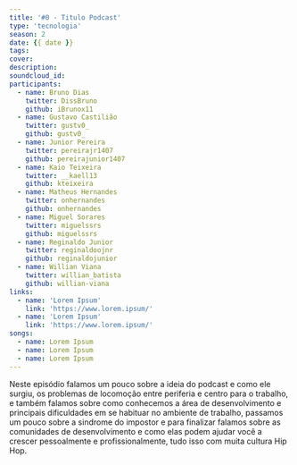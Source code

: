 ```yaml
---
title: '#0 - Titulo Podcast'
type: 'tecnologia'
season: 2
date: {{ date }}
tags:
cover: 
description: 
soundcloud_id: 
participants:
  - name: Bruno Dias
    twitter: DissBruno
    github: iBrunox11
  - name: Gustavo Castilião
    twitter: gustv0_
    github: gustv0_
  - name: Junior Pereira
    twitter: pereirajr1407
    github: pereirajunior1407
  - name: Kaio Teixeira
    twitter: __kaell13
    github: kteixeira
  - name: Matheus Hernandes
    twitter: onhernandes
    github: onhernandes
  - name: Miguel Sorares
    twitter: miguelssrs
    github: miguelssrs
  - name: Reginaldo Junior
    twitter: reginaldoojnr
    github: reginaldojunior
  - name: Willian Viana
    twitter: willian_batista
    github: willian-viana
links:
  - name: 'Lorem Ipsum'
    link: 'https://www.lorem.ipsum/'
  - name: 'Lorem Ipsum'
    link: 'https://www.lorem.ipsum/'
songs:
  - name: Lorem Ipsum
  - name: Lorem Ipsum
  - name: Lorem Ipsum
---
```


Neste episódio falamos um pouco sobre a ideia do podcast e como ele surgiu, os problemas de locomoção entre periferia e centro para o trabalho, e também falamos sobre como conhecemos a área de desenvolvimento e principais dificuldades em se habituar no ambiente de trabalho, passamos um pouco sobre a sindrome do impostor e para finalizar falamos sobre as comunidades de desenvolvimento e como elas podem ajudar você a crescer pessoalmente e profissionalmente, tudo isso com muita cultura Hip Hop.